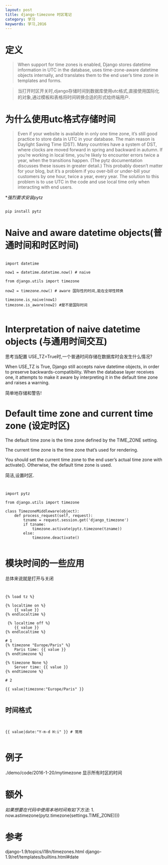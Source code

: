 ```yaml
---
layout: post
title: django-timezone 时区笔记
category: 学习
keywords: 学习,2016
---
```


# 定义

> When support for time zones is enabled, Django stores datetime information in UTC in the database, uses time-zone-aware datetime objects internally, and translates them to the end user’s time zone in templates and forms.

> 当打开时区开关时,django存储时间到数据库使用utc格式,直接使用国际化的对象,通过模板和表格将时间转换合适的形式给终端用户.


# 为什么使用utc格式存储时间

> Even if your website is available in only one time zone, it’s still good practice to store data in UTC in your database. The main reason is Daylight Saving Time (DST). Many countries have a system of DST, where clocks are moved forward in spring and backward in autumn. If you’re working in local time, you’re likely to encounter errors twice a year, when the transitions happen. (The pytz documentation discusses these issues in greater detail.) This probably doesn’t matter for your blog, but it’s a problem if you over-bill or under-bill your customers by one hour, twice a year, every year. The solution to this problem is to use UTC in the code and use local time only when interacting with end users.

**强烈要求安装pytz*

```

pip install pytz

```

# Naive and aware datetime objects(普通时间和时区时间)


```

import datetime

now1 = datetime.datetime.now() # naive

from django.utils import timezone

now2 = timezone.now() # aware 国际性的时间,能在全球性转换

timezone.is_naive(now1)
timezone.is_aware(now2) #是不是国际时间


```

# Interpretation of naive datetime objects (与通用时间交互)

思考当配置 USE_TZ=True时,一个普通时间存储在数据库时会发生什么情况?

When USE_TZ is True, Django still accepts naive datetime objects, in order to preserve backwards-compatibility. When the database layer receives one, it attempts to make it aware by interpreting it in the default time zone and raises a warning.

简单地存储和警告!


# Default time zone and current time zone (设定时区)

The default time zone is the time zone defined by the TIME_ZONE setting.

The current time zone is the time zone that’s used for rendering.

You should set the current time zone to the end user’s actual time zone with activate(). Otherwise, the default time zone is used.

简洁,设置时区.


```


import pytz

from django.utils import timezone

class TimezoneMiddleware(object):
    def process_request(self, request):
        tzname = request.session.get('django_timezone')
        if tzname:
            timezone.activate(pytz.timezone(tzname))
        else:
            timezone.deactivate()


```

# 模块时间的一些应用

总体来说就是打开与关闭


```


{% load tz %}

{% localtime on %}
    {{ value }}
{% endlocaltime %}

 {% localtime off %}
    {{ value }}
{% endlocaltime %}

# 1
{% timezone "Europe/Paris" %}
    Paris time: {{ value }}
{% endtimezone %}

{% timezone None %}
    Server time: {{ value }}
{% endtimezone %}

# 2

{{ value|timezone:"Europe/Paris" }}


```


## 时间格式


```


{{ value|date:"Y-m-d H:i" }} # 常用


```


# 例子

./demo/code/2016-1-20/mytimezone 显示所有时区的时间


# 额外
*如果想要在代码中使用本地时间有如下方法*:
1.
now.astimezone(pytz.timezone(settings.TIME_ZONE))))

# 参考

django-1.9/topics/i18n/timezones.html
django-1.9/ref/templates/builtins.html#date
